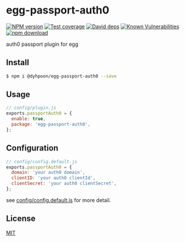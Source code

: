 # egg-passport-auth0

[![NPM version][npm-image]][npm-url]
[![Test coverage][codecov-image]][codecov-url]
[![David deps][david-image]][david-url]
[![Known Vulnerabilities][snyk-image]][snyk-url]
[![npm download][download-image]][download-url]

[npm-image]: https://img.shields.io/npm/v/egg-passport-auth0.svg?style=flat-square
[npm-url]: https://npmjs.org/package/egg-passport-auth0
[codecov-image]: https://img.shields.io/codecov/c/auth0/eggjs/egg-passport-auth0.svg?style=flat-square
[codecov-url]: https://codecov.io/auth0/eggjs/egg-passport-auth0?branch=master
[david-image]: https://img.shields.io/david/eggjs/egg-passport-auth0.svg?style=flat-square
[david-url]: https://david-dm.org/eggjs/egg-passport-auth0
[snyk-image]: https://snyk.io/test/npm/egg-passport-auth0/badge.svg?style=flat-square
[snyk-url]: https://snyk.io/test/npm/egg-passport-auth0
[download-image]: https://img.shields.io/npm/dm/egg-passport-auth0.svg?style=flat-square
[download-url]: https://npmjs.org/package/egg-passport-auth0

auth0 passport plugin for egg

## Install

```bash
$ npm i @dyhpoon/egg-passport-auth0 --save
```

## Usage

```js
// config/plugin.js
exports.passportAuth0 = {
  enable: true,
  package: 'egg-passport-auth0',
};
```

## Configuration

```js
// config/config.default.js
exports.passportAuth0 = {
  domain: 'your auth0 domain',
  clientID: 'your auth0 clientId',
  clientSecret: 'your auth0 clientSecret',
};
```

see [config/config.default.js](config/config.default.js) for more detail.

## License

[MIT](LICENSE.txt)
